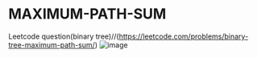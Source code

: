 # MAXIMUM-PATH-SUM
Leetcode question(binary tree)//(https://leetcode.com/problems/binary-tree-maximum-path-sum/)
![image](https://user-images.githubusercontent.com/102652030/172039046-53000a9f-c398-4f1e-ab5d-71c5d8a49f80.png)
